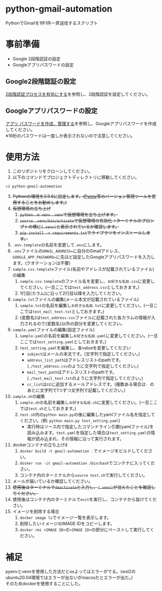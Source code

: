 # python-gmail-automation
PythonでGmailを1件1件一斉送信するスクリプト

# 事前準備
- Google 2段階認証の設定
- Googleアプリパスワードの設定

## Google2段階認証の設定
[2段階認証プロセスを有効にする](https://support.google.com/accounts/answer/185839?hl=ja&co=GENIE.Platform%3DDesktop&oco=0)を参照し、2段階認証を設定してください。

## Googleアプリパスワードの設定
[アプリ パスワードを作成、管理する](https://myaccount.google.com/apppasswords)を参照し、Googleアプリパスワードを作成してください。<br>
※16桁のパスワードは一度しか表示されないので注意してください。

# 使用方法
1. このリポジトリをクローンしてください。
2. 以下のコマンドでプロジェクトディレクトリに移動してください。
```bash
cd python-gmail-automation
```
3. ~~Pythonの環境を3.9.6に設定します。([Pyenv](https://github.com/pyenv/pyenv)等のバージョン管理ツールを使用することをお勧めします。)~~
4. ~~仮想環境の立ち上げ~~
   1. ~~```python -m venv .venv```で仮想環境を立ち上げます。~~
   2. ~~```source .venv/bin/activate```で仮想環境の有効化→ターミナルのプロンプトの横に`(.venv)`と表示されているか確認します。~~
   3. ~~```pip install -r requirements.txt```でライブラリをインストールします。~~
5. `.env.template`の名前を変更して`.env`にします。
6. `.env`ファイルの`GMAIL_ADDRESS=`に自分のGmailアドレス、`GOOGLE_APP_PASSWORD=`に先ほど設定したGoogleアプリパスワードを入力します。(クオテーションは不要)
7. `sample.csv.template`ファイル(名前やアドレスが記載されているファイル)の編集
   1. `sample.csv.template`のファイル名を変更し、`お好きな名前.csv`に変更してください。(一旦ここでは`test_address.csv`としておきます。)
   2. 1行目(カラム)に沿って2行目以降を入力してください。
8.  `sample.txt`ファイルの編集(メール本文が記載されているファイル)
    1. `sample.txt`の名前を編集し`お好きな名前.txt`に変更してください。(一旦ここでは`test_mail_text.txt`としておきます。)
    2. {変数名}は`test_address.csv`ファイルに記載された各カラムの情報が入力されるので{変数名}以外の部分を変更してください。
9.  `sample.yaml`ファイルの編集(設定ファイル)
    1.  `sample.yaml`の名前を編集し`お好きな名前.yaml`に変更してください。(一旦ここでは`test_setting.yaml`としておきます。)
    2.  `test_setting.yaml`を編集し、各valueを変更してください
        - `subject`はメールの本文です。(文字列で指定してください。)
        - `address_list_path`はアドレスリストのpathです。(`./test_address.csv`のように文字列で指定してください。)
        - `mail_text_path`はアドレスリストのpathです。(`./test_mail_text.txt`のように文字列で指定してください。)
        - `cc_list`はccに追加するメールアドレスです。(複数ある場合は`- `のあとに文字列で1つずつ文字列で記載してください。)
10. `sample.sh`の編集
    1.  `sample.sh`の名前を編集し`お好きな名前.sh`に変更してください。(一旦ここでは`test.sh`としておきます。)
    2.  `test.sh`内の`python main.py`の後に編集したyamlファイル名を指定してください。(例: `python main.py test_setting.yaml`)
        - 実行時はソース内で指定したコマンドライン引数(yamlファイル)を読み込みます。`test.yaml`を指定した場合は`test_setting.yaml`の情報が読み込まれ、その情報に沿って実行されます。
11. dockerコンテナの立ち上げd
    1.  `docker build -t gmail-automation .`でイメージをビルドしてください。
    2.  `docker run -it gmail-automation /bin/bash`でコンテナに入ってください。
    3.  コンテナ内のターミナルから```source test.sh```で実行してください。
12. メールが届いているか確認してください。
13. ~~使用後はターミナルで`deactivate`と入力し、`(.venv)`が消えたことを確認してください。~~
14. 使用後はコンテナ内のターミナルで`exit`を実行し、コンテナから抜けてください。
15. イメージを削除する場合
    1.  `docker image ls`でイメージ一覧を表示します。
    2.  削除したいイメージのIMAGE IDをコピーします。
    3.  `docker rmi <IMAGE ID>`の`<IMAGE ID>`の部分にペーストして実行してください。

# 補足
pyenvとvenvを使用した方法だとosよってはエラーがでる。(wsl2のubuntu20.04環境ではエラーが出ないがmacosだとエラーが出た。)<br>そのためdockerを使用することにした。
